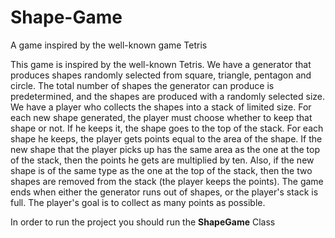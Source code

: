# Shape-Game
A game inspired by the well-known game Tetris


This game is inspired by the well-known Tetris. 
We have a generator that produces shapes randomly selected from square, triangle, pentagon and circle.
The total number of shapes the generator can produce is predetermined, and the shapes are produced with a randomly selected size. 
We have a player who collects the shapes into a stack of limited size. 
For each new shape generated, the player must choose whether to keep that shape or not. 
If he keeps it, the shape goes to the top of the stack. 
For each shape he keeps, the player gets points equal to the area of the shape. 
If the new shape that the player picks up has the same area as the one at the top of the stack, then the points he gets are multiplied by ten.
Also, if the new shape is of the same type as the one at the top of the stack, then the two shapes are removed from the stack (the player keeps the points). 
The game ends when either the generator runs out of shapes, or the player's stack is full. 
The player's goal is to collect as many points as possible.

In order to run the project you should run the **ShapeGame** Class
